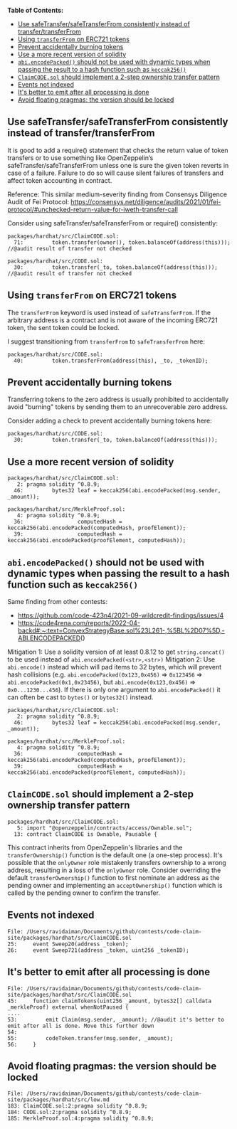 **Table of Contents:**

- [Use safeTransfer/safeTransferFrom consistently instead of transfer/transferFrom](#use-safetransfersafetransferfrom-consistently-instead-of-transfertransferfrom)
- [Using `transferFrom` on ERC721 tokens](#using-transferfrom-on-erc721-tokens)
- [Prevent accidentally burning tokens](#prevent-accidentally-burning-tokens)
- [Use a more recent version of solidity](#use-a-more-recent-version-of-solidity)
- [`abi.encodePacked()` should not be used with dynamic types when passing the result to a hash function such as `keccak256()`](#abiencodepacked-should-not-be-used-with-dynamic-types-when-passing-the-result-to-a-hash-function-such-as-keccak256)
- [`ClaimCODE.sol` should implement a 2-step ownership transfer pattern](#claimcodesol-should-implement-a-2-step-ownership-transfer-pattern)
- [Events not indexed](#events-not-indexed)
- [It's better to emit after all processing is done](#its-better-to-emit-after-all-processing-is-done)
- [Avoid floating pragmas: the version should be locked](#avoid-floating-pragmas-the-version-should-be-locked)

## Use safeTransfer/safeTransferFrom consistently instead of transfer/transferFrom

It is good to add a require() statement that checks the return value of token transfers or to use something like OpenZeppelin’s safeTransfer/safeTransferFrom unless one is sure the given token reverts in case of a failure. Failure to do so will cause silent failures of transfers and affect token accounting in contract.

Reference: This similar medium-severity finding from Consensys Diligence Audit of Fei Protocol: <https://consensys.net/diligence/audits/2021/01/fei-protocol/#unchecked-return-value-for-iweth-transfer-call>

Consider using safeTransfer/safeTransferFrom or require() consistently:

```solidity
packages/hardhat/src/ClaimCODE.sol:
  71:         token.transfer(owner(), token.balanceOf(address(this))); //@audit result of transfer not checked

packages/hardhat/src/CODE.sol:
  30:         token.transfer(_to, token.balanceOf(address(this))); //@audit result of transfer not checked
```

## Using `transferFrom` on ERC721 tokens

The `transferFrom` keyword is used instead of `safeTransferFrom`. If the arbitrary address is a contract and is not aware of the incoming ERC721 token, the sent token could be locked.

I suggest transitioning from `transferFrom` to `safeTransferFrom` here:

```solidity
packages/hardhat/src/CODE.sol:
  40:         token.transferFrom(address(this), _to, _tokenID); 
```

## Prevent accidentally burning tokens

Transferring tokens to the zero address is usually prohibited to accidentally avoid "burning" tokens by sending them to an unrecoverable zero address.

Consider adding a check to prevent accidentally burning tokens here:

```solidity
packages/hardhat/src/CODE.sol:
  30:         token.transfer(_to, token.balanceOf(address(this)));
```

## Use a more recent version of solidity

```solidity
packages/hardhat/src/ClaimCODE.sol:
   2: pragma solidity ^0.8.9;
  46:         bytes32 leaf = keccak256(abi.encodePacked(msg.sender, _amount));

packages/hardhat/src/MerkleProof.sol:
   4: pragma solidity ^0.8.9;
  36:                 computedHash = keccak256(abi.encodePacked(computedHash, proofElement));
  39:                 computedHash = keccak256(abi.encodePacked(proofElement, computedHash));
```

## `abi.encodePacked()` should not be used with dynamic types when passing the result to a hash function such as `keccak256()`

Same finding from other contests:

- <https://github.com/code-423n4/2021-09-wildcredit-findings/issues/4>
- <https://code4rena.com/reports/2022-04-backd#:~:text=ConvexStrategyBase.sol%23L261-,%5BL%2D07%5D,-ABI.ENCODEPACKED>()

Mitigation 1: Use a solidity version of at least 0.8.12 to get `string.concat()` to be used instead of `abi.encodePacked(<str>,<str>)`
Mitigation 2: Use `abi.encode()` instead which will pad items to 32 bytes, which will prevent hash collisions (e.g. `abi.encodePacked(0x123,0x456)` => `0x123456` => `abi.encodePacked(0x1,0x23456)`, but `abi.encode(0x123,0x456)` => `0x0...1230...456`). If there is only one argument to `abi.encodePacked()` it can often be cast to `bytes()` or `bytes32()` instead.

```solidity
packages/hardhat/src/ClaimCODE.sol:
   2: pragma solidity ^0.8.9;
  46:         bytes32 leaf = keccak256(abi.encodePacked(msg.sender, _amount));

packages/hardhat/src/MerkleProof.sol:
   4: pragma solidity ^0.8.9;
  36:                 computedHash = keccak256(abi.encodePacked(computedHash, proofElement));
  39:                 computedHash = keccak256(abi.encodePacked(proofElement, computedHash));
```

## `ClaimCODE.sol` should implement a 2-step ownership transfer pattern

```solidity
packages/hardhat/src/ClaimCODE.sol:
   5: import "@openzeppelin/contracts/access/Ownable.sol";
  13: contract ClaimCODE is Ownable, Pausable {
```

This contract inherits from OpenZeppelin's libraries and the `transferOwnership()` function is the default one (a one-step process). It's possible that the `onlyOwner` role mistakenly transfers ownership to a wrong address, resulting in a loss of the `onlyOwner` role. Consider overriding the default `transferOwnership()` function to first nominate an address as the pending owner and implementing an `acceptOwnership()` function which is called by the pending owner to confirm the transfer.

## Events not indexed

```solidity
File: /Users/ravidaiman/Documents/github/contests/code-claim-site/packages/hardhat/src/ClaimCODE.sol
25:     event Sweep20(address _token);
26:     event Sweep721(address _token, uint256 _tokenID);
```

## It's better to emit after all processing is done

```solidity
File: /Users/ravidaiman/Documents/github/contests/code-claim-site/packages/hardhat/src/ClaimCODE.sol
45:     function claimTokens(uint256 _amount, bytes32[] calldata _merkleProof) external whenNotPaused {
....
53:         emit Claim(msg.sender, _amount); //@audit it's better to emit after all is done. Move this further down
54: 
55:         codeToken.transfer(msg.sender, _amount);
56:     }

```

## Avoid floating pragmas: the version should be locked

```solidity
File: /Users/ravidaiman/Documents/github/contests/code-claim-site/packages/hardhat/src/low.md
183: ClaimCODE.sol:2:pragma solidity ^0.8.9;
184: CODE.sol:2:pragma solidity ^0.8.9;
185: MerkleProof.sol:4:pragma solidity ^0.8.9;
```
